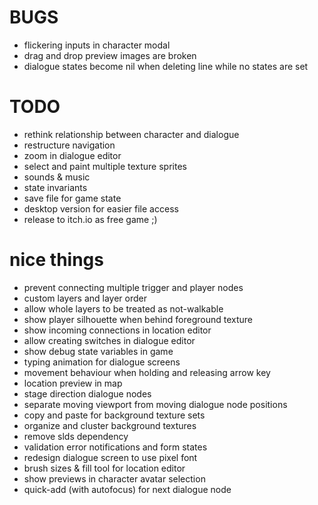 # BUGS
- flickering inputs in character modal
- drag and drop preview images are broken
- dialogue states become nil when deleting line while no states are set

# TODO
- rethink relationship between character and dialogue
- restructure navigation
- zoom in dialogue editor
- select and paint multiple texture sprites
- sounds & music
- state invariants
- save file for game state
- desktop version for easier file access
- release to itch.io as free game ;)

# nice things
- prevent connecting multiple trigger and player nodes
- custom layers and layer order
- allow whole layers to be treated as not-walkable
- show player silhouette when behind foreground texture
- show incoming connections in location editor
- allow creating switches in dialogue editor
- show debug state variables in game
- typing animation for dialogue screens
- movement behaviour when holding and releasing arrow key
- location preview in map
- stage direction dialogue nodes
- separate moving viewport from moving dialogue node positions
- copy and paste for background texture sets
- organize and cluster background textures
- remove slds dependency
- validation error notifications and form states
- redesign dialogue screen to use pixel font
- brush sizes & fill tool for location editor
- show previews in character avatar selection
- quick-add (with autofocus) for next dialogue node
